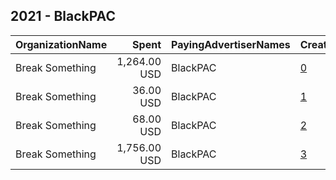 ## 2021 - BlackPAC 
|OrganizationName|Spent|PayingAdvertiserNames|CreativeUrls|Impressions|Genders|AgeBrackets|CountryCodes|BillingAddresses|CandidateBallotInformation|
|:---|---:|:---|:---|---:|:---|:---|:---|:---|:---|
|Break Something|1,264.00 USD|BlackPAC|[0](https://www.snap.com/political-ads/asset/ecfd947ec2dd8a0f8467dfda96b369bdcee5b7f0222e33b26223271aa3198bcf?mediaType=mp4)|152,125||18+|united states|"1768 Columbia Road NW #3,Washington,20009,US"|Georgia Senate Runoff Election|
|Break Something|36.00 USD|BlackPAC|[1](https://www.snap.com/political-ads/asset/59f33067d5bb0e57bccbd53acb7d05feb2d9b9e92789d566d14e3cbbe7a416c5?mediaType=mp4)|8,208||18+|united states|"1768 Columbia Road NW #3,Washington,20009,US"|Georgia Senate Runoff Election|
|Break Something|68.00 USD|BlackPAC|[2](https://www.snap.com/political-ads/asset/8f48559d59bbd61ef2d1e6437ae27e01cd7724428661340c42d3695873db5af0?mediaType=mp4)|15,318||18+|united states|"1768 Columbia Road NW #3,Washington,20009,US"|Georgia Senate Runoff Election|
|Break Something|1,756.00 USD|BlackPAC|[3](https://www.snap.com/political-ads/asset/ef21a542e582d1e079cb8ab9475fb2e8f5620787d4c66a94153b8d08f2543395?mediaType=mp4)|308,108||18+|united states|"1768 Columbia Road NW #3,Washington,20009,US"|Georgia Senate Runoff Election|

